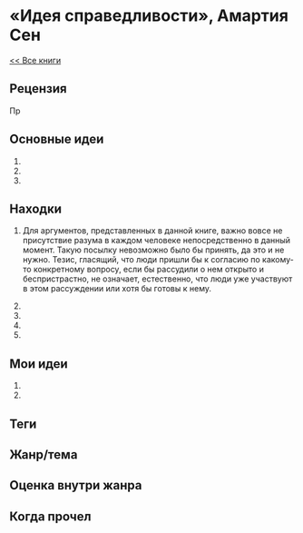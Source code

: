 # «Идея справедливости», Амартия Сен

[<< Все книги](../README.md)

## Рецензия

Пр


## Основные идеи

1. 

2.

3. 


## Находки

1. Для аргументов, представленных в данной книге, важно вовсе не присутствие разума в каждом человеке непосредственно в данный момент. Такую посылку невозможно было бы принять, да это и не нужно. Тезис, гласящий, что люди пришли бы к согласию по какому-то конкретному вопросу, если бы рассудили о нем открыто и беспристрастно, не означает, естественно, что люди уже участвуют в этом рассуждении или хотя бы готовы к нему.

2.  
3. 
4. 
5. 




## Мои идеи

1. 

2. 


## Теги



## Жанр/тема



## Оценка внутри жанра



## Когда прочел
